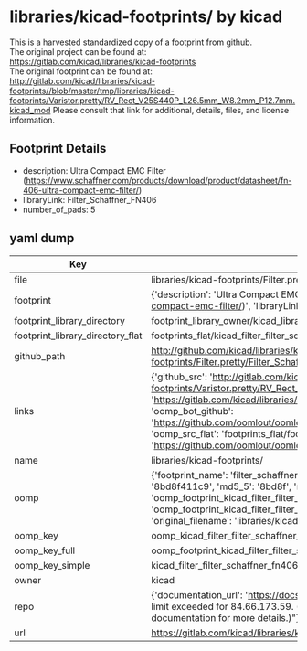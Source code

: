 # libraries/kicad-footprints/ by kicad  
This is a harvested standardized copy of a footprint from github.  
The original project can be found at:  
https://gitlab.com/kicad/libraries/kicad-footprints  
The original footprint can be found at:
http://gitlab.com/kicad/libraries/kicad-footprints//blob/master/tmp/libraries/kicad-footprints/Varistor.pretty/RV_Rect_V25S440P_L26.5mm_W8.2mm_P12.7mm.kicad_mod
Please consult that link for additional, details, files, and license information.  
## Footprint Details
* description: Ultra Compact EMC Filter (https://www.schaffner.com/products/download/product/datasheet/fn-406-ultra-compact-emc-filter/)  
* libraryLink: Filter_Schaffner_FN406  
* number_of_pads: 5  
## yaml dump  
| Key | Value |  
| --- | --- |  
| file | libraries/kicad-footprints/Filter.pretty/Filter_Schaffner_FN406.kicad_mod |  
| footprint | {'description': 'Ultra Compact EMC Filter (https://www.schaffner.com/products/download/product/datasheet/fn-406-ultra-compact-emc-filter/)', 'libraryLink': 'Filter_Schaffner_FN406', 'number_of_pads': 5} |  
| footprint_library_directory | footprint_library_owner/kicad_libraries/kicad-footprints/ |  
| footprint_library_directory_flat | footprints_flat/kicad_filter_filter_schaffner_fn406/working |  
| github_path | http://github.com/kicad/libraries/kicad-footprints//blob/master/tmp/libraries/kicad-footprints/Filter.pretty/Filter_Schaffner_FN406.kicad_mod |  
| links | {'github_src': 'http://gitlab.com/kicad/libraries/kicad-footprints//blob/master/tmp/libraries/kicad-footprints/Varistor.pretty/RV_Rect_V25S440P_L26.5mm_W8.2mm_P12.7mm.kicad_mod', 'github_src_repo': 'https://gitlab.com/kicad/libraries/kicad-footprints', 'oomp_bot': 'footprints/kicad_filter_filter_schaffner_fn406/working', 'oomp_bot_github': 'https://github.com/oomlout/oomlout_oomp_footprint_bot/tree/main/footprints/kicad_filter_filter_schaffner_fn406/working', 'oomp_src_flat': 'footprints_flat/footprints_flat/kicad_filter_filter_schaffner_fn406/working', 'oomp_src_flat_github': 'https://github.com/oomlout/oomlout_oomp_footprint_src/tree/main/footprints_flat/kicad_filter_filter_schaffner_fn406/working'} |  
| name | libraries/kicad-footprints/ |  
| oomp | {'footprint_name': 'filter_schaffner_fn406', 'library_name': 'filter', 'md5': '8bd8f411c996bfe064a3fe930e7e03bc', 'md5_10': '8bd8f411c9', 'md5_5': '8bd8f', 'md5_6': '8bd8f4', 'oomp_key': 'oomp_kicad_filter_filter_schaffner_fn406', 'oomp_key_extra': 'oomp_footprint_kicad_filter_filter_schaffner_fn406', 'oomp_key_full': 'oomp_footprint_kicad_filter_filter_schaffner_fn406_8bd8f4', 'oomp_key_simple': 'kicad_filter_filter_schaffner_fn406', 'original_filename': 'libraries/kicad-footprints/Filter.pretty/Filter_Schaffner_FN406.kicad_mod', 'owner_name': 'kicad'} |  
| oomp_key | oomp_kicad_filter_filter_schaffner_fn406 |  
| oomp_key_full | oomp_footprint_kicad_filter_filter_schaffner_fn406 |  
| oomp_key_simple | kicad_filter_filter_schaffner_fn406 |  
| owner | kicad |  
| repo | {'documentation_url': 'https://docs.github.com/rest/overview/resources-in-the-rest-api#rate-limiting', 'message': "API rate limit exceeded for 84.66.173.59. (But here's the good news: Authenticated requests get a higher rate limit. Check out the documentation for more details.)"} |  
| url | https://gitlab.com/kicad/libraries/kicad-footprints |  

